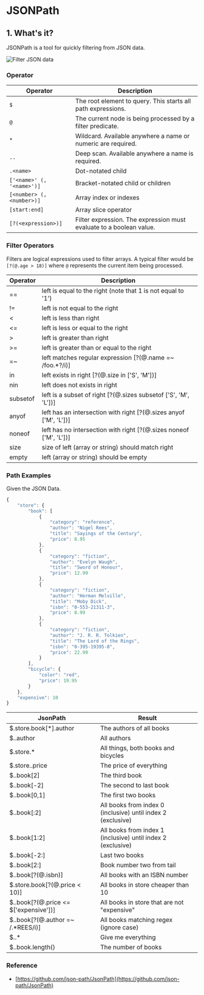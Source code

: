# JSONPath

## 1. What's it?

JSONPath is a tool for quickly filtering from JSON data.

![Filter JSON data](../.gitbook/assets/Screen\_Shot\_2021-08-01\_at\_10\_29\_35.png)

### Operator

| Operator                  | Description                                                         |
| ------------------------- | ------------------------------------------------------------------- |
| `$`                       | The root element to query. This starts all path expressions.        |
| `@`                       | The current node is being processed by a filter predicate.          |
| `*`                       | Wildcard. Available anywhere a name or numeric are required.        |
| `..`                      | Deep scan. Available anywhere a name is required.                   |
| `.<name>`                 | Dot-notated child                                                   |
| `['<name>' (, '<name>')]` | Bracket-notated child or children                                   |
| `[<number> (, <number>)]` | Array index or indexes                                              |
| `[start:end]`             | Array slice operator                                                |
| `[?(<expression>)]`       | Filter expression. The expression must evaluate to a boolean value. |

### Filter Operators

Filters are logical expressions used to filter arrays. A typical filter would be `[?(@.age > 18)]` where `@` represents the current item being processed.

| Operator | Description                                                          |
| -------- | -------------------------------------------------------------------- |
| ==       | left is equal to the right (note that 1 is not equal to '1')         |
| !=       | left is not equal to the right                                       |
| <        | left is less than right                                              |
| <=       | left is less or equal to the right                                   |
| >        | left is greater than right                                           |
| >=       | left is greater than or equal to the right                           |
| =\~      | left matches regular expression \[?(@.name =\~ /foo.\*?/i)]          |
| in       | left exists in right \[?(@.size in \['S', 'M'])]                     |
| nin      | left does not exists in right                                        |
| subsetof | left is a subset of right \[?(@.sizes subsetof \['S', 'M', 'L'])]    |
| anyof    | left has an intersection with right \[?(@.sizes anyof \['M', 'L'])]  |
| noneof   | left has no intersection with right \[?(@.sizes noneof \['M', 'L'])] |
| size     | size of left (array or string) should match right                    |
| empty    | left (array or string) should be empty                               |

### Path Examples

Given the JSON Data.

```javascript
{
    "store": {
        "book": [
            {
                "category": "reference",
                "author": "Nigel Rees",
                "title": "Sayings of the Century",
                "price": 8.95
            },
            {
                "category": "fiction",
                "author": "Evelyn Waugh",
                "title": "Sword of Honour",
                "price": 12.99
            },
            {
                "category": "fiction",
                "author": "Herman Melville",
                "title": "Moby Dick",
                "isbn": "0-553-21311-3",
                "price": 8.99
            },
            {
                "category": "fiction",
                "author": "J. R. R. Tolkien",
                "title": "The Lord of the Rings",
                "isbn": "0-395-19395-8",
                "price": 22.99
            }
        ],
        "bicycle": {
            "color": "red",
            "price": 19.95
        }
    },
    "expensive": 10
}
```

| JsonPath                                | Result                                                       |
| --------------------------------------- | ------------------------------------------------------------ |
| $.store.book\[\*].author                | The authors of all books                                     |
| $..author                               | All authors                                                  |
| $.store.\*                              | All things, both books and bicycles                          |
| $.store..price                          | The price of everything                                      |
| $..book\[2]                             | The third book                                               |
| $..book\[-2]                            | The second to last book                                      |
| $..book\[0,1]                           | The first two books                                          |
| $..book\[:2]                            | All books from index 0 (inclusive) until index 2 (exclusive) |
| $..book\[1:2]                           | All books from index 1 (inclusive) until index 2 (exclusive) |
| $..book\[-2:]                           | Last two books                                               |
| $..book\[2:]                            | Book number two from tail                                    |
| $..book\[?(@.isbn)]                     | All books with an ISBN number                                |
| $.store.book\[?(@.price < 10)]          | All books in store cheaper than 10                           |
| $..book\[?(@.price <= $\['expensive'])] | All books in store that are not "expensive"                  |
| $..book\[?(@.author =\~ /.\*REES/i)]    | All books matching regex (ignore case)                       |
| $..\*                                   | Give me everything                                           |
| $..book.length()                        | The number of books                                          |

### Reference

* [https://github.com/json-path/JsonPath](https://github.com/json-path/JsonPath)
